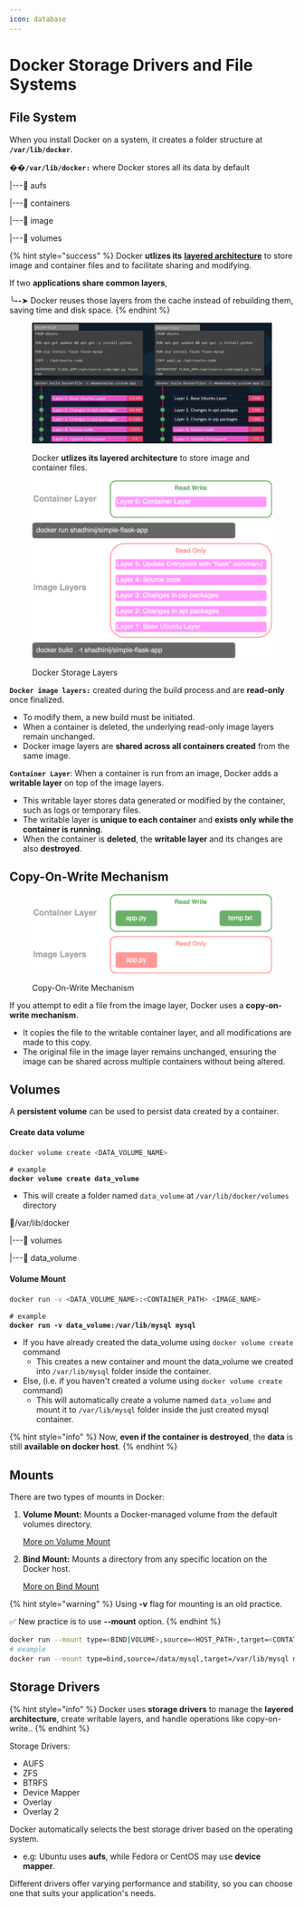 ```yaml
---
icon: database
---
```


# Docker Storage Drivers and File Systems

## File System

When you install Docker on a system, it creates a folder structure at **`/var/lib/docker`**.&#x20;

�&#xDCC1;**`/var/lib/docker:`** where Docker stores all its data by default

\|---📁 aufs

\|---📁 containers

\|---📁 image

\|---📁 volumes



{% hint style="success" %}
Docker **utlizes its** [**layered architecture**](layered-architecture.md) to store image and container files and to facilitate sharing and modifying.



If two **applications share common layers**,&#x20;

╰**--**➤ Docker reuses those layers from the cache instead of rebuilding them, saving time and disk space.
{% endhint %}

<figure><img src="../../.gitbook/assets/docker-utilize-layered-archi-for-storage.png" alt=""><figcaption><p>Docker <strong>utlizes its layered architecture</strong> to store image and container files.</p></figcaption></figure>



<figure><img src="../../.gitbook/assets/docker-storage-layers.png" alt="" width="563"><figcaption><p>Docker Storage Layers</p></figcaption></figure>

**`Docker image layers:`** created during the build process and are **read-only** once finalized.&#x20;

* To modify them, a new build must be initiated.
* When a container is deleted, the underlying read-only image layers remain unchanged.
*   Docker image layers are **shared across all containers created** from the same image.



**`Container Layer`**: When a container is run from an image, Docker adds a **writable layer** on top of the image layers.&#x20;

* This writable layer stores data generated or modified by the container, such as logs or temporary files.
* The writable layer is **unique to each container** and **exists only while the container is running**.&#x20;
* When the container is **deleted**, the **writable layer** and its changes are also **destroyed**.&#x20;



## Copy-On-Write Mechanism

<figure><img src="../../.gitbook/assets/docker-copy-on-write.png" alt="" width="563"><figcaption><p>Copy-On-Write Mechanism</p></figcaption></figure>

If you attempt to edit a file from the image layer, Docker uses a **copy-on-write mechanism**.&#x20;

* It copies the file to the writable container layer, and all modifications are made to this copy.&#x20;
* The original file in the image layer remains unchanged, ensuring the image can be shared across multiple containers without being altered.



## Volumes

A **persistent volume** can be used to persist data created by a container.

#### Create data volume

```bash
docker volume create <DATA_VOLUME_NAME>
```

<pre class="language-bash"><code class="lang-bash"># example
<strong>docker volume create data_volume
</strong></code></pre>

* This will create a folder named `data_volume` at `/var/lib/docker/volumes` directory

📁/var/lib/docker

\|---📁 volumes

&#x20;     \|---📁 data\_volume

#### Volume Mount

```bash
docker run -v <DATA_VOLUME_NAME>:<CONTAINER_PATH> <IMAGE_NAME>
```

<pre class="language-bash"><code class="lang-bash"># example
<strong>docker run -v data_volume:/var/lib/mysql mysql
</strong></code></pre>

* If you have already created the data\_volume using `docker volume create` command
  * This creates a new container and mount the data\_volume we created into `/var/lib/mysql` folder inside the container.&#x20;
* Else, (i.e. if you haven't created a volume using `docker volume create` command)
  * This will automatically create a volume named `data_volume` and mount it to  `/var/lib/mysql` folder inside the just created mysql container.&#x20;

{% hint style="info" %}
Now, **even if the container is destroyed**, the **data** is still **available on docker host**.&#x20;
{% endhint %}



## Mounts

There are two types of mounts in Docker:

1.  **Volume Mount:** Mounts a Docker-managed volume from the default volumes directory.

    [More on Volume Mount](docker-storage-drivers-and-file-systems.md#volume-mount)


2.  **Bind Mount:** Mounts a directory from any specific location on the Docker host.

    [More on Bind Mount](../docker-run.md#volume-mapping)





{% hint style="warning" %}
Using **-v** flag for mounting is an old practice.&#x20;

✅ New practice is to use **--mount** option.
{% endhint %}

```bash
docker run --mount type=<BIND|VOLUME>,source=<HOST_PATH>,target=<CONTATINER_PATH> <IMAGE_NAME>
# example
docker run --mount type=bind,source=/data/mysql,target=/var/lib/mysql mysql
```



## Storage Drivers

{% hint style="info" %}
Docker uses **storage drivers** to manage the **layered architecture**, create writable layers, and handle operations like copy-on-write..
{% endhint %}

Storage Drivers:

* AUFS
* ZFS
* BTRFS
* Device Mapper
* Overlay
* Overlay 2

Docker automatically selects the best storage driver based on the operating system.&#x20;

* e.g: Ubuntu uses **aufs**, while Fedora or CentOS may use **device mapper**.&#x20;

Different drivers offer varying performance and stability, so you can choose one that suits your application's needs.

